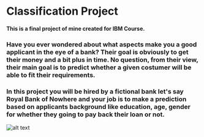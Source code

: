 # Classification Project

#### This is a final project of mine created for IBM Course. 

### Have you ever wondered about what aspects make you a good applicant in the eye of a bank? Their goal is obviously to get their money and a bit plus in time.  No question, from their view, their main goal is to predict whether a given costumer will be able to fit their requirements.

### In this project you will be hired by a fictional bank let's say Royal Bank of Nowhere and your job is to make a prediction based on applicants background like education, age, gender for whether they going to pay back their loan or not. 


![alt text](https://img.etimg.com/thumb/msid-67498149,width-300,imgsize-109256,,resizemode-4,quality-100/gettyimages-955576348.jpg "Man with a calculator.")